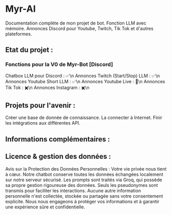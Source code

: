 # Myr-AI
Documentation complète de mon projet de bot. Fonction LLM avec mémoire. Annonces Discord pour Youtube, Twitch, Tik Tok et d'autres plateformes.

## Etat du projet : 
### Fonctions pour la V0 de Myr-Bot [Discord]
Chatbox LLM pour Discord : ✅\n
Annonces Twitch (Start/Stop) LLM : ✅\n
Annonces Youtube Short LLM : ✅\n
Annonces Youtube Live : 🛑\n
Annonces Tik Tok : ✖️\n
Annonces Instagram : ✖️\n

## Projets pour l'avenir :
Créer une base de donnée de connaissance.
La connecter à Internet.
Finir les intégrations aux différentes API.

##  Informations complémentaires : 

##  Licence & gestion des données :

Avis sur la Protection des Données Personnelles :
Votre vie privée nous tient à cœur. Notre chatbot conserve toutes les données échangées localement sur notre serveur sécurisé. Les prompts sont traités via Groq, qui possède sa propre gestion rigoureuse des données. Seuls les pseudonymes sont transmis pour faciliter les interactions. Aucune autre information personnelle n'est collectée, stockée ou partagée sans votre consentement explicite. Nous nous engageons à protéger vos informations et à garantir une expérience sûre et confidentielle.

